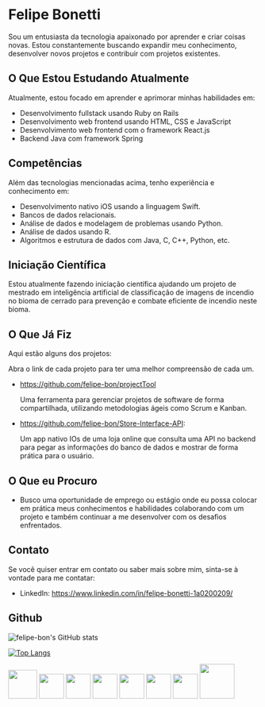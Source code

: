 # Felipe Bonetti

Sou um entusiasta da tecnologia apaixonado por aprender e criar coisas novas. Estou constantemente buscando expandir meu conhecimento, desenvolver novos projetos e contribuir com projetos existentes.

## O Que Estou Estudando Atualmente
Atualmente, estou focado em aprender e aprimorar minhas habilidades em:

- Desenvolvimento fullstack usando Ruby on Rails
- Desenvolvimento web frontend usando HTML, CSS e JavaScript
- Desenvolvimento web frontend com o framework React.js
- Backend Java com framework Spring

## Competências
Além das tecnologias mencionadas acima, tenho experiência e conhecimento em:

- Desenvolvimento nativo iOS usando a linguagem Swift.
- Bancos de dados relacionais.
- Análise de dados e modelagem de problemas usando Python.
- Análise de dados usando R.
- Algoritmos e estrutura de dados com Java, C, C++, Python, etc.

## Iniciação Científica
Estou atualmente fazendo iniciação científica ajudando um projeto de mestrado em inteligência artificial de classificação de imagens de incendio no bioma de cerrado para prevenção e combate eficiente de incendio neste bioma.

## O Que Já Fiz
Aqui estão alguns dos projetos:

Abra o link de cada projeto para ter uma melhor compreensão de cada um.
- https://github.com/felipe-bon/projectTool
  
  Uma ferramenta para gerenciar projetos de software de forma compartilhada, utilizando metodologias ágeis como Scrum e Kanban.
- https://github.com/felipe-bon/Store-Interface-API:

  Um app nativo IOs de uma loja online que consulta uma API no backend para pegar as informações do banco de dados e mostrar de forma prática para o usuário.

## O Que eu Procuro
- Busco uma oportunidade de emprego ou estágio onde eu possa colocar em prática meus conhecimentos e habilidades colaborando com um projeto e também continuar a me desenvolver com os desafios enfrentados.

## Contato
Se você quiser entrar em contato ou saber mais sobre mim, sinta-se à vontade para me contatar:

- LinkedIn: https://www.linkedin.com/in/felipe-bonetti-1a0200209/

## Github

![felipe-bon's GitHub stats](https://github-readme-stats.vercel.app/api?username=felipe-bon&show_icons=true&theme=tokyonight)


[![Top Langs](https://github-readme-stats.vercel.app/api/top-langs/?username=felipe-bon)](https://github.com/felipe-bon/github-readme-stats)

<img src="https://cdn.jsdelivr.net/gh/devicons/devicon@latest/icons/c/c-original.svg" width="58"/> <img src="https://upload.wikimedia.org/wikipedia/commons/thumb/1/18/ISO_C%2B%2B_Logo.svg/1822px-ISO_C%2B%2B_Logo.svg.png" width="50"> <img src="https://seeklogo.com/images/J/java-logo-7F8B35BAB3-seeklogo.com.png" width="50"> <img src="https://cdn.jsdelivr.net/gh/devicons/devicon@latest/icons/ruby/ruby-original-wordmark.svg" width=50> <img src="https://cdn.jsdelivr.net/gh/devicons/devicon@latest/icons/rails/rails-original-wordmark.svg" width=50 /> <img src="https://cdn.jsdelivr.net/gh/devicons/devicon@latest/icons/swift/swift-original.svg" width=50 /> <img src="https://cdn.jsdelivr.net/gh/devicons/devicon@latest/icons/postgresql/postgresql-original-wordmark.svg" width=50/> <img src="https://cdn.jsdelivr.net/gh/devicons/devicon@latest/icons/sqlite/sqlite-original-wordmark.svg" width=70/>


